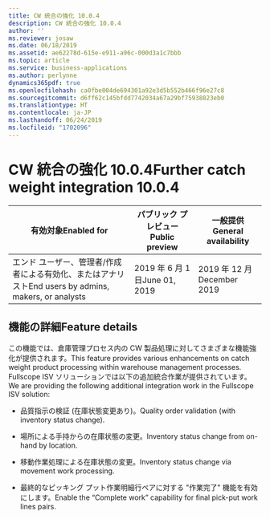 ```yaml
---
title: CW 統合の強化 10.0.4
description: CW 統合の強化 10.0.4
author: ''
ms.reviewer: josaw
ms.date: 06/18/2019
ms.assetid: ae62278d-615e-e911-a96c-000d3a1c7bbb
ms.topic: article
ms.service: business-applications
ms.author: perlynne
dynamics365pdf: true
ms.openlocfilehash: ca0fbe004de694301a92e3d5b552b466f96e27c8
ms.sourcegitcommit: d6ff62c145bfdd7742034a67a29bf75938823eb0
ms.translationtype: HT
ms.contentlocale: ja-JP
ms.lasthandoff: 06/24/2019
ms.locfileid: "1702096"
---
```

# <a name="further-catch-weight-integration-1004"></a><span data-ttu-id="2adf6-103">CW 統合の強化 10.0.4</span><span class="sxs-lookup"><span data-stu-id="2adf6-103">Further catch weight integration 10.0.4</span></span>


| <span data-ttu-id="2adf6-104">有効対象</span><span class="sxs-lookup"><span data-stu-id="2adf6-104">Enabled for</span></span>    |  <span data-ttu-id="2adf6-105">パブリック プレビュー</span><span class="sxs-lookup"><span data-stu-id="2adf6-105">Public preview</span></span> | <span data-ttu-id="2adf6-106">一般提供</span><span class="sxs-lookup"><span data-stu-id="2adf6-106">General availability</span></span> | 
| ---------- | ---------- |---------- |
|<span data-ttu-id="2adf6-107">エンド ユーザー、管理者/作成者による有効化、またはアナリスト</span><span class="sxs-lookup"><span data-stu-id="2adf6-107">End users by admins, makers, or analysts</span></span>|<span data-ttu-id="2adf6-108">2019 年 6 月 1 日</span><span class="sxs-lookup"><span data-stu-id="2adf6-108">June 01, 2019</span></span>| <span data-ttu-id="2adf6-109">2019 年 12 月</span><span class="sxs-lookup"><span data-stu-id="2adf6-109">December 2019</span></span>|






## <a name="feature-details"></a><span data-ttu-id="2adf6-110">機能の詳細</span><span class="sxs-lookup"><span data-stu-id="2adf6-110">Feature details</span></span>
<!--feature detail start -->
<span data-ttu-id="2adf6-111">この機能では、倉庫管理プロセス内の CW 製品処理に対してさまざまな機能強化が提供されます。</span><span class="sxs-lookup"><span data-stu-id="2adf6-111">This feature provides various enhancements on catch weight product processing within warehouse management processes.</span></span> <span data-ttu-id="2adf6-112">Fullscope ISV ソリューションでは以下の追加統合作業が提供されています。</span><span class="sxs-lookup"><span data-stu-id="2adf6-112">We are providing the following additional integration work in the Fullscope ISV solution:</span></span>

-   <span data-ttu-id="2adf6-113">品質指示の検証 (在庫状態変更あり)。</span><span class="sxs-lookup"><span data-stu-id="2adf6-113">Quality order validation (with inventory status change).</span></span>

-   <span data-ttu-id="2adf6-114">場所による手持からの在庫状態の変更。</span><span class="sxs-lookup"><span data-stu-id="2adf6-114">Inventory status change from on-hand by location.</span></span>

-   <span data-ttu-id="2adf6-115">移動作業処理による在庫状態の変更。</span><span class="sxs-lookup"><span data-stu-id="2adf6-115">Inventory status change via movement work processing.</span></span>

-    <span data-ttu-id="2adf6-116">最終的なピッキング プット作業明細行ペアに対する "作業完了" 機能を有効にします。</span><span class="sxs-lookup"><span data-stu-id="2adf6-116">Enable the “Complete work” capability for final pick-put work lines pairs.</span></span>
<!--feature detail end -->










